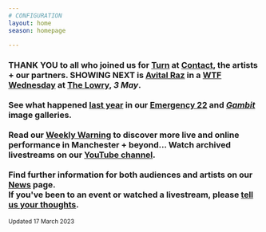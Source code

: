```yaml
---
# CONFIGURATION
layout: home
season: homepage

---
```

### THANK YOU to all who joined us for [Turn](/current/2023-turn) at <a href="https://contactmcr.com" target="_blank">Contact</a>, the artists + our partners. SHOWING NEXT is [Avital Raz](/current/2023/raz) in a <a href="https://thelowry.com/wtf-wednesday" target="_blank">WTF Wednesday</a> at <a href="https://thelowry.com" target="_blank">The Lowry</a>, *3 May*.<br><br>See what happened [last year](/archive/2022) in our [Emergency 22](/galleries/2022-emergency) and [*Gambit*](/galleries/2022-gambit) image galleries.<br><br>Read our <a href="https://wordofwarning.posthaven.com" target="_blank">Weekly Warning</a> to discover more live and online performance in Manchester + beyond…  Watch archived livestreams on our <a href="https://youtube.com/@warnmcr" target="_blank">YouTube channel</a>.<br><br>Find further information for both audiences and artists on our [News](/news) page.<br>If you've been to an event or watched a livestream, please <a href="http://bit.ly/warnmcrfeedback" target="_blank">tell us your thoughts</a>.         
<small>Updated 17 March 2023</small>
